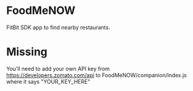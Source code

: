 # FoodMeNOW
FitBit SDK app to find nearby restaurants.

# Missing
You'll need to add your own API key from https://developers.zomato.com/api to FoodMeNOW/companion/index.js where it says "YOUR_KEY_HERE"
